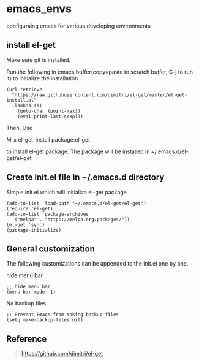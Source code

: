 # emacs_envs
configuraing emacs for various developing environments

## install el-get
Make sure git is installed.

Run the following in emacs buffer(copy=paste to scratch buffer, C-j to run it) to initialize the installation

    (url-retrieve
      "https://raw.githubusercontent.com/dimitri/el-get/master/el-get-install.el"
      (lambda (s)
        (goto-char (point-max))
        (eval-print-last-sexp)))

Then, Use 

M-x el-get-install 
package:el-get

to install el-get package. The package will be installed in ~/.emacs.d/el-get/el-get


## Create init.el file in ~/.emacs.d directory
Simple init.el which will initializa el-get package

    (add-to-list 'load-path "~/.emacs.d/el-get/el-get")
    (require 'el-get)
    (add-to-list 'package-archives
      '("melpa" . "https://melpa.org/packages/"))
    (el-get 'sync)
    (package-initialize)

## General customization
The following customizations can be appended to the init.el one by one.

hide menu bar

    ;; hide menu bar
    (menu-bar-mode -1)

No backup files

    ;; Prevent Emacs from making backup files
    (setq make-backup-files nil)



## Reference
> https://github.com/dimitri/el-get
